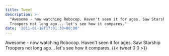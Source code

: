 ```yaml
---
title: Tweet
description: >-
  "Awesome - now watching Robocop. Haven't seen it for ages. Saw Starship
  Troopers not long ago... let's see how it compares."
date: '2011-01-18T17:01:30+00:00'
---
```

Awesome - now watching Robocop. Haven't seen it for ages. Saw Starship Troopers not long ago... let's see how it compares.
      {{< tweet 0 0 >}}
    
